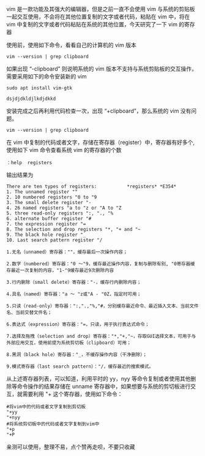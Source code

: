 vim 是一款功能及其强大的编辑器，但是之前一直不会使用 vim 与系统的剪贴板一起交互使用，不会将在其他位置复制的文字或者代码，粘贴在 vim 中，将在 vim 中复制的文字或者代码粘贴在系统的其他位置，今天研究了一下 vim 的寄存器

使用前，使用如下命令，看看自己的计算机的 vim 版本

```Plain Text
vim --version | grep clipboard
```

如果出现 “-clipboard” 则说明系统的 vim 版本不支持与系统剪贴板的交互操作，需要采用如下的命令安装新的 vim

```Plain Text
sudo apt install vim-gtk

```
```
dsjdjdkldjlkdjdkkd
```
安装完成之后再利用代码检查一次，出现 “+clipboard”，那么系统的 vim 没有问题。

```Plain Text
vim --version | grep clipboard
```

在 vim 中复制的代码或者文字，存储在寄存器（register）中，寄存器有好多个, 使用如下 vim 命令查看系统 vim 的寄存器的个数

```Plain Text
：help  registers

```

输出结果为

```Plain Text
There are ten types of registers:			*registers* *E354*
1. The unnamed register ""
2. 10 numbered registers "0 to "9
3. The small delete register "-
4. 26 named registers "a to "z or "A to "Z
5. three read-only registers ":, "., "%
6. alternate buffer register "#
7. the expression register "=
8. The selection and drop registers "*, "+ and "~ 
9. The black hole register "_
10. Last search pattern register "/
```
```Plain Text
1.无名（unnamed）寄存器：""，缓存最后一次操作内容；

2.数字（numbered）寄存器："0 ～"9，缓存最近操作内容，复制与删除有别, "0寄存器缓存最近一次复制的内容，"1-"9缓存最近9次删除内容

3.行内删除（small delete）寄存器："-，缓存行内删除内容；

4.具名（named）寄存器："a ～ "z或"A - "0Z，指定时可用；

5.只读（read-only）寄存器：":,".,"%,"#，分别缓存最近命令、最近插入文本、当前文件名、当前交替文件名；

6.表达式（expression）寄存器："=，只读，用于执行表达式命令；

7.选择及拖拽（selection and drop）寄存器："*,"+,"~，存取GUI选择文本，可用于与外部应用交互，使用前提为系统剪切板（clipboard）可用；

8.黑洞（black hole）寄存器："_，不缓存操作内容（干净删除）；

9.模式寄存器（last search pattern）："/，缓存最近的搜索模式。
```

从上述寄存器列表，可以知道，利用平时的 yy，nyy 等命令复制或者使用其他删除等命令操作的结果存储在 unname 寄存器中，如果想要与系统的剪切板进行交互，就需要利用 "+ 这个寄存器，使用如下命令：

```Plain Text
#将vim中的代码或者文字复制到剪切板
"+yy
"+nyy
#将系统剪切板中的代码或者文字复制到vim中
"+p
"+P
```

亲测可以使用，整理不易，点个赞再走呗，不要只收藏


